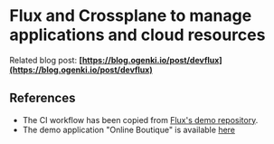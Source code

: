 # Flux and Crossplane to manage applications and cloud resources

Related blog post: **[https://blog.ogenki.io/post/devflux](https://blog.ogenki.io/post/devflux)**

## References

* The CI workflow has been copied from [Flux's demo repository](https://github.com/fluxcd/flux2-kustomize-helm-example).
* The demo application "Online Boutique" is available [here](https://github.com/GoogleCloudPlatform/microservices-demo)

